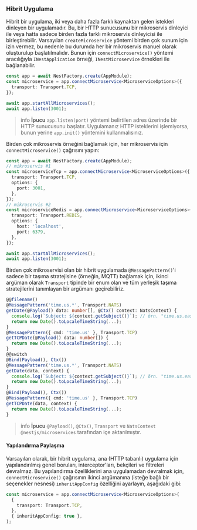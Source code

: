 ### Hibrit Uygulama

Hibrit bir uygulama, iki veya daha fazla farklı kaynaktan gelen istekleri dinleyen bir uygulamadır. Bu, bir HTTP sunucusunu bir mikroservis dinleyici ile veya hatta sadece birden fazla farklı mikroservis dinleyicisi ile birleştirebilir. Varsayılan `createMicroservice` yöntemi birden çok sunum için izin vermez, bu nedenle bu durumda her bir mikroservis manuel olarak oluşturulup başlatılmalıdır. Bunun için `connectMicroservice()` yöntemi aracılığıyla `INestApplication` örneği, `INestMicroservice` örnekleri ile bağlanabilir.

```typescript
const app = await NestFactory.create(AppModule);
const microservice = app.connectMicroservice<MicroserviceOptions>({
  transport: Transport.TCP,
});

await app.startAllMicroservices();
await app.listen(3001);
```

> info **İpucu** `app.listen(port)` yöntemi belirtilen adres üzerinde bir HTTP sunucusunu başlatır. Uygulamanız HTTP isteklerini işlemiyorsa, bunun yerine `app.init()` yöntemini kullanmalısınız.

Birden çok mikroservis örneğini bağlamak için, her mikroservis için `connectMicroservice()` çağrısını yapın:

```typescript
const app = await NestFactory.create(AppModule);
// mikroservis #1
const microserviceTcp = app.connectMicroservice<MicroserviceOptions>({
  transport: Transport.TCP,
  options: {
    port: 3001,
  },
});
// mikroservis #2
const microserviceRedis = app.connectMicroservice<MicroserviceOptions>({
  transport: Transport.REDIS,
  options: {
    host: 'localhost',
    port: 6379,
  },
});

await app.startAllMicroservices();
await app.listen(3001);
```

Birden çok mikroservisi olan bir hibrit uygulamada `@MessagePattern()`'i sadece bir taşıma stratejisine (örneğin, MQTT) bağlamak için, ikinci argüman olarak `Transport` tipinde bir enum olan ve tüm yerleşik taşıma stratejilerini tanımlayan bir argümanı geçirebiliriz.

```typescript
@@filename()
@MessagePattern('time.us.*', Transport.NATS)
getDate(@Payload() data: number[], @Ctx() context: NatsContext) {
  console.log(`Subject: ${context.getSubject()}`); // örn. "time.us.east"
  return new Date().toLocaleTimeString(...);
}
@MessagePattern({ cmd: 'time.us' }, Transport.TCP)
getTCPDate(@Payload() data: number[]) {
  return new Date().toLocaleTimeString(...);
}
@@switch
@Bind(Payload(), Ctx())
@MessagePattern('time.us.*', Transport.NATS)
getDate(data, context) {
  console.log(`Subject: ${context.getSubject()}`); // örn. "time.us.east"
  return new Date().toLocaleTimeString(...);
}
@Bind(Payload(), Ctx())
@MessagePattern({ cmd: 'time.us' }, Transport.TCP)
getTCPDate(data, context) {
  return new Date().toLocaleTimeString(...);
}
```

> info **İpucu** `@Payload()`, `@Ctx()`, `Transport` ve `NatsContext` `@nestjs/microservices` tarafından içe aktarılmıştır.

#### Yapılandırma Paylaşma

Varsayılan olarak, bir hibrit uygulama, ana (HTTP tabanlı) uygulama için yapılandırılmış genel boruları, interceptor'ları, bekçileri ve filtreleri devralmaz. Bu yapılandırma özelliklerini ana uygulamadan devralmak için, `connectMicroservice()` çağrısının ikinci argümanına (isteğe bağlı bir seçenekler nesnesi) `inheritAppConfig` özelliğini ayarlayın, aşağıdaki gibi:

```typescript
const microservice = app.connectMicroservice<MicroserviceOptions>(
  {
    transport: Transport.TCP,
  },
  { inheritAppConfig: true },
);
```
